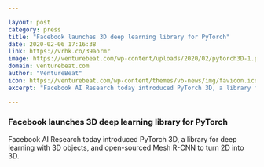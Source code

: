 ```yaml
---

layout: post
category: press
title: "Facebook launches 3D deep learning library for PyTorch"
date: 2020-02-06 17:16:38
link: https://vrhk.co/39aormr
image: https://venturebeat.com/wp-content/uploads/2020/02/pytorch3D-1.png?w=1200&strip=all
domain: venturebeat.com
author: "VentureBeat"
icon: https://venturebeat.com/wp-content/themes/vb-news/img/favicon.ico
excerpt: "Facebook AI Research today introduced PyTorch 3D, a library for deep learning with 3D objects, and open-sourced Mesh R-CNN to turn 2D into 3D."

---
```


### Facebook launches 3D deep learning library for PyTorch

Facebook AI Research today introduced PyTorch 3D, a library for deep learning with 3D objects, and open-sourced Mesh R-CNN to turn 2D into 3D.
